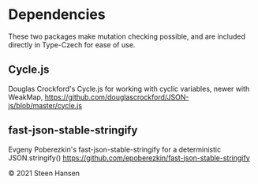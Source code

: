 
# Dependencies

These two packages make mutation checking possible, and are included directly in Type-Czech for ease of use.

## Cycle.js
Douglas Crockford's Cycle.js for working with cyclic variables, newer with WeakMap,
https://github.com/douglascrockford/JSON-js/blob/master/cycle.js

## fast-json-stable-stringify 
Evgeny Poberezkin's fast-json-stable-stringify for a deterministic JSON.stringify() 
https://github.com/epoberezkin/fast-json-stable-stringify

&copy; 2021 Steen Hansen